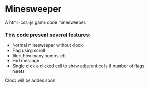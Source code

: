 # Minesweeper
A html+css+js game code minesweeper.
### This code present several features: 
- Normal minesweeper without clock
- Flag using scroll
- Alert how many bombs left
- End message
- Single click a clicked cell to show adjacent cells if number of flags meets

Clock will be added soon
